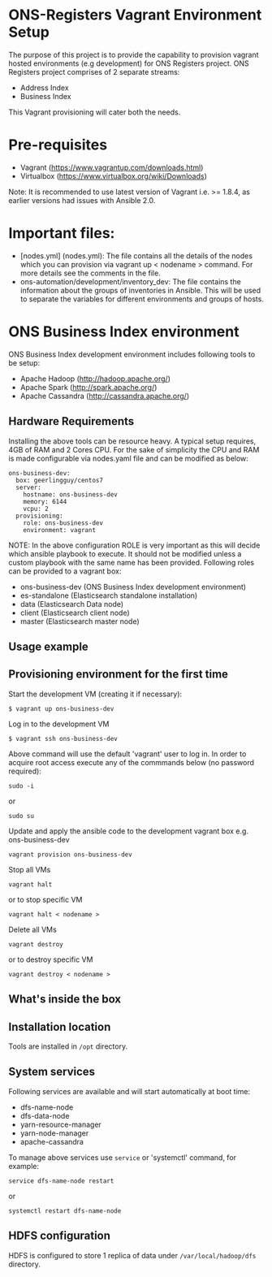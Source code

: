 # ONS-Registers Vagrant Environment Setup

The purpose of this project is to provide the capability to provision vagrant hosted environments (e.g development) for ONS Registers project. 
ONS Registers project comprises of 2 separate streams:

- Address Index
- Business Index

This Vagrant provisioning will cater both the needs.

# Pre-requisites

- Vagrant (https://www.vagrantup.com/downloads.html)
- Virtualbox (https://www.virtualbox.org/wiki/Downloads)

Note: It is recommended to use latest version of Vagrant i.e. >= 1.8.4, as earlier versions had issues with Ansible 2.0.

# Important files:

 - [nodes.yml] (nodes.yml): The file contains all the details of the nodes which you can provision via vagrant up < nodename > command. For more details see the comments in the file.
 - ons-automation/development/inventory_dev: The file contains the information about the groups of inventories in Ansible. This will be used to separate the variables for different environments and groups of hosts.

# ONS Business Index environment

ONS Business Index development environment includes following tools to be setup:

- Apache Hadoop  (http://hadoop.apache.org/)
- Apache Spark  (http://spark.apache.org/)
- Apache Cassandra  (http://cassandra.apache.org/)

## Hardware Requirements
Installing the above tools can be resource heavy. A typical setup requires, 4GB of RAM and 2 Cores CPU. For the sake of simplicity the CPU and RAM
is made configurable via nodes.yaml file and can be modified as below:

```
ons-business-dev:
  box: geerlingguy/centos7
  server:
    hostname: ons-business-dev
    memory: 6144
    vcpu: 2
  provisioning:
    role: ons-business-dev
    environment: vagrant
```

NOTE: In the above configuration ROLE is very important as this will decide which ansible playbook to execute. It should not be modified unless a custom 
playbook with the same name has been provided. Following roles can be provided to a vagrant box:

- ons-business-dev     (ONS Business Index development environment)
- es-standalone        (Elasticsearch standalone installation) 
- data                 (Elasticsearch Data node)
- client               (Elasticsearch client node)
- master               (Elasticsearch master node)

## Usage example

## Provisioning environment for the first time

Start the development VM (creating it if necessary):

```
$ vagrant up ons-business-dev
```

Log in to the development VM
```
$ vagrant ssh ons-business-dev
```

Above command will use the default 'vagrant' user to log in. In order to acquire root access execute any of the commmands below (no password required):

```
sudo -i
```
or 
```
sudo su
```

Update and apply the ansible code to the development vagrant box e.g. ons-business-dev
```
vagrant provision ons-business-dev
```

Stop all VMs
```
vagrant halt
```
or to stop specific VM
```
vagrant halt < nodename >
```

Delete all VMs
```
vagrant destroy
```
or to destroy specific VM
```
vagrant destroy < nodename >
```

## What's inside the box

## Installation location

Tools are installed in `/opt` directory.

## System services

Following services are available and will start automatically at boot time:

- dfs-name-node
- dfs-data-node
- yarn-resource-manager
- yarn-node-manager
- apache-cassandra

To manage above services use `service` or 'systemctl' command, for example:

```
service dfs-name-node restart
```

or

```
systemctl restart dfs-name-node
```

## HDFS configuration

HDFS is configured to store 1 replica of data under `/var/local/hadoop/dfs` directory.
